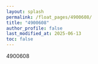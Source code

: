 ```yaml
---
layout: splash
permalink: /float_pages/4900608/
title: "4900608"
author_profile: false
last_modified_at: 2025-06-13
toc: false
---
```

 
4900608
